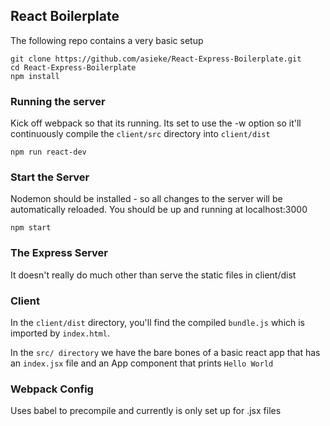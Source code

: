 

## React Boilerplate

The following repo contains a very basic setup

```console
git clone https://github.com/asieke/React-Express-Boilerplate.git
cd React-Express-Boilerplate
npm install
```

### Running the server

Kick off webpack so that its running.  Its set to use the -w option so it'll continuously compile the `client/src` directory into `client/dist`

```console
npm run react-dev
```

### Start the  Server

Nodemon should be installed - so all changes to the server will be automatically reloaded.  You should be up and running at localhost:3000

```console
npm start
```

### The Express Server

It doesn't really do much other than serve the static files in client/dist

### Client

In the `client/dist` directory, you'll find the compiled `bundle.js` which is imported by `index.html`.

In the `src/ directory` we have the bare bones of a basic react app that has an `index.jsx` file and an App component that prints `Hello World`

### Webpack Config

Uses babel to precompile and currently is only set up for .jsx files
